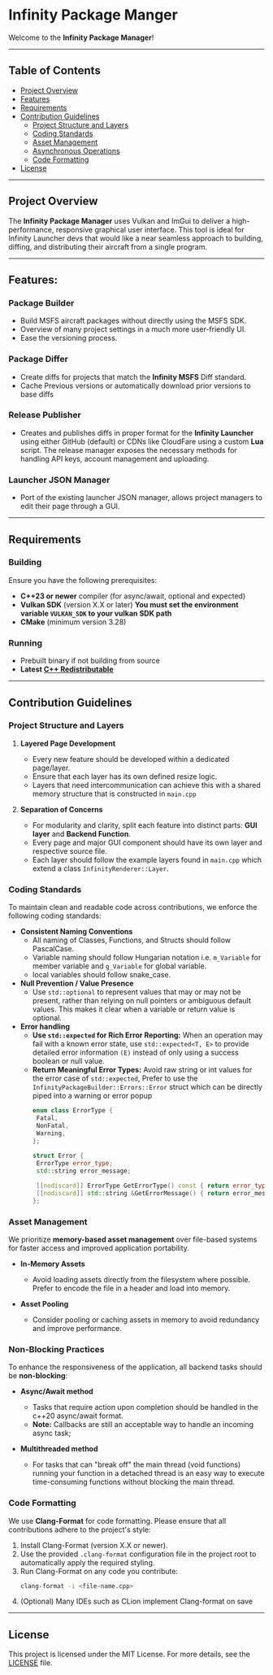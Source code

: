 # Infinity Package Manger

Welcome to the **Infinity Package Manager**!

---

## Table of Contents

- [Project Overview](#project-overview)
- [Features](#features)
- [Requirements](#requirements)
- [Contribution Guidelines](#contribution-guidelines)
    - [Project Structure and Layers](#project-structure-and-layers)
    - [Coding Standards](#coding-standards)
    - [Asset Management](#asset-management)
    - [Asynchronous Operations](#non-blocking-practices)
    - [Code Formatting](#code-formatting)
- [License](#license)

---

## Project Overview

The **Infinity Package Manager** uses Vulkan and ImGui to deliver a high-performance, responsive graphical user interface. This tool is ideal for Infinity Launcher devs that would like a near seamless
approach to building, diffing, and distributing their aircraft from a single program.

---

## Features:

### Package Builder

- Build MSFS aircraft packages without directly using the MSFS SDK.
- Overview of many project settings in a much more user-friendly UI.
- Ease the versioning process.

### Package Differ

- Create diffs for projects that match the **Infinity MSFS** Diff standard.
- Cache Previous versions or automatically download prior versions to base diffs

### Release Publisher

- Creates and publishes diffs in proper format for the **Infinity Launcher** using either GitHub (default) or CDNs like CloudFare using a custom **Lua** script. The release manager exposes the
  necessary methods for handling API keys, account management and uploading.

### Launcher JSON Manager

- Port of the existing launcher JSON manager, allows project managers to edit their page through a GUI.

---

## Requirements

### Building

Ensure you have the following prerequisites:

- **C++23 or newer** compiler (for async/await, optional and expected)
- **Vulkan SDK** (version X.X or later) **You must set the environment variable `VULKAN_SDK` to your vulkan SDK path**
- **CMake** (minimum version 3.28)

### Running

- Prebuilt binary if not building from source
- **Latest [C++ Redistributable](https://aka.ms/vs/17/release/vc_redist.x64.exe)**

---

## Contribution Guidelines

### Project Structure and Layers

1. **Layered Page Development**
    - Every new feature should be developed within a dedicated page/layer.
    - Ensure that each layer has its own defined resize logic.
    - Layers that need intercommunication can achieve this with a shared memory structure that is constructed in `main.cpp`

2. **Separation of Concerns**
    - For modularity and clarity, split each feature into distinct parts: **GUI layer** and **Backend Function**.
    - Every page and major GUI component should have its own layer and respective source file.
    - Each layer should follow the example layers found in `main.cpp` which extend a class `InfinityRenderer::Layer`.

### Coding Standards

To maintain clean and readable code across contributions, we enforce the following coding standards:

- **Consistent Naming Conventions**
    - All naming of Classes, Functions, and Structs should follow PascalCase.
    - Variable naming should follow Hungarian notation i.e. `m_Variable` for member variable and `g_Variable` for global variable.
    - local variables should follow snake_case.
- **Null Prevention / Value Presence**
    - Use `std::optional` to represent values that may or may not be present, rather than relying on null pointers or ambiguous default values. This makes it clear when a variable or return value is
      optional.
- **Error handling**
    - **Use `std::expected` for Rich Error Reporting:** When an operation may fail with a known error state, use `std::expected<T, E>` to provide detailed error information `(E)` instead of only
      using
      a
      success boolean or null value.
    - **Return Meaningful Error Types:** Avoid raw string or int values for the error case of `std::expected`, Prefer to use the `InfinityPackageBuilder::Errors::Error` struct which can be
      directly piped into a warning or error popup
        ```cpp
       enum class ErrorType {
         Fatal,
         NonFatal,
         Warning,
      };
          
      struct Error {
         ErrorType error_type;
         std::string error_message;
  
         [[nodiscard]] ErrorType GetErrorType() const { return error_type; }
         [[nodiscard]] std::string &GetErrorMessage() { return error_message; }
      };
      ```

### Asset Management

We prioritize **memory-based asset management** over file-based systems for faster access and improved application portability.

- **In-Memory Assets**
    - Avoid loading assets directly from the filesystem where possible. Prefer to encode the file in a header and load into memory.

- **Asset Pooling**
    - Consider pooling or caching assets in memory to avoid redundancy and improve performance.

### Non-Blocking Practices

To enhance the responsiveness of the application, all backend tasks should be **non-blocking**:

- **Async/Await method**
    - Tasks that require action upon completion should be handled in the c++20 async/await format.
    - **Note:** Callbacks are still an acceptable way to handle an incoming async task;

- **Multithreaded method**
    - For tasks that can "break off" the main thread (void functions) running your function in a detached thread is an easy way to execute time-consuming functions without blocking the main thread.

### Code Formatting

We use **Clang-Format** for code formatting. Please ensure that all contributions adhere to the project's style:

1. Install Clang-Format (version X.X or newer).
2. Use the provided `.clang-format` configuration file in the project root to automatically apply the required styling.
3. Run Clang-Format on any code you contribute:
   ```bash
   clang-format -i <file-name.cpp>
    ```
4. (Optional) Many IDEs such as CLion implement Clang-format on save

---

## License

This project is licensed under the MIT License. For more details, see the [LICENSE](LICENSE) file.